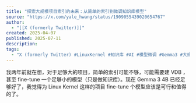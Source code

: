 ```yaml
---
title: "探索大规模项目索引的未来：从简单的索引到微调知识库模型"
source: "https://x.com/yale_hwang/status/1909055439020654767"
author:
  - "[[X (formerly Twitter)]]"
created: 2025-04-07
published: 2025-07-11
description:
tags:
  - "X (formerly Twitter) #LinuxKernel #知识库 #AI #模型微调 #Gemma3 #大规模项目 #索引"
---
```

我两年前就在想，对于足够大的项目，简单的索引可能不够，可能需要建 VDB ，甚至 fine-tune 一个足够小的模型（只是做知识库）。现在 Gemma 3 4B 已经足够好了，我觉得为 Linux Kernel 这样的项目 fine-tune 个模型应该是可行和值得的了。